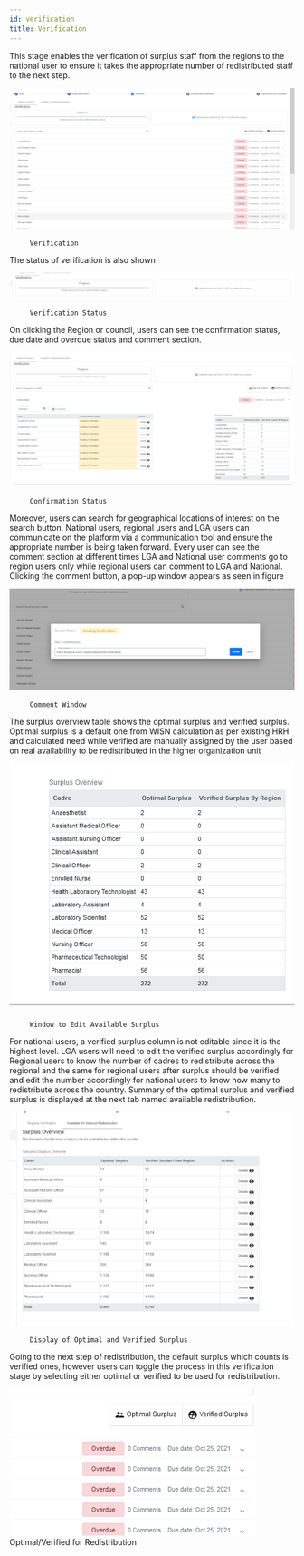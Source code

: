```yaml
---
id: verification
title: Verification
---
```


This stage enables the verification of surplus staff from the regions to the national user to ensure it takes the appropriate number of redistributed staff to the next step.

![img alt](/img/verification1.png)

         Verification

The status of verification is also shown

![img alt](/img/verification2.png)

         Verification Status

On clicking the Region or council, users can see the confirmation status, due date and overdue status and comment section.

![img alt](/img/verification3.png)

         Confirmation Status

Moreover, users can search for geographical locations of interest on the search button. National users, regional users and LGA users can communicate on the platform via a communication tool and ensure the appropriate number is being taken forward. Every user can see the comment section at different times LGA and National user comments go to region users only while regional users can comment to LGA and National. Clicking the comment button, a pop-up window appears as seen in figure

![img alt](/img/verification4.png)

         Comment Window

The surplus overview table shows the optimal surplus and verified surplus. Optimal surplus is a default one from WISN calculation as per existing HRH and calculated need while verified are manually assigned by the user based on real availability to be redistributed in the higher organization unit

![img alt](/img/verification5.png)

         Window to Edit Available Surplus

For national users, a verified surplus column is not editable since it is the highest level. LGA users will need to edit the verified surplus accordingly for Regional users to know the number of cadres to redistribute across the regional and the same for regional users after surplus should be verified and edit the number accordingly for national users to know how many to redistribute across the country. Summary of the optimal surplus and verified surplus is displayed at the next tab named available redistribution.

![img alt](/img/verification6.png)

         Display of Optimal and Verified Surplus

Going to the next step of redistribution, the default surplus which counts is verified ones, however users can toggle the process in this verification stage by selecting either optimal or verified to be used for redistribution.

![img alt](/img/verification7.png)
         Optimal/Verified for Redistribution
